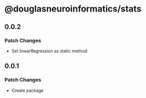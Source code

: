 # @douglasneuroinformatics/stats

## 0.0.2

### Patch Changes

- Set linearRegression as static method

## 0.0.1

### Patch Changes

- Create package
